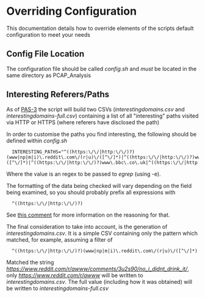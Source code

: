 Overriding Configuration
=========================

This documentation details how to override elements of the scripts default configuration to meet your needs



Config File Location
----------------------

The configuration file should be called *config.sh* and *must* be located in the same directory as PCAP_Analysis



Interesting Referers/Paths
-----------------------------

As of [PAS-3](http://projects.bentasker.co.uk/jira_projects/browse/PAS-3.html) the script will build two CSVs (*interestingdomains.csv* and *interestingdomains-full.csv*) containing a list of all "interesting" paths visited via HTTP or HTTPS (where referers have disclosed the path)

In order to customise the paths you find interesting, the following should be defined within *config.sh*

      INTERESTING_PATHS="^((https:\/\/|http:\/\/)?)(www|np|m|i)\.reddit\.com\/(r|u)\/([^\/]*)|^((https:\/\/|http:\/\/)?)www\.google\.([^\/]*)|^((https:\/\/|http:\/\/)?)www\.bbc\.co\.uk|^((https:\/\/|http:\/\/)?)t.co/"

Where the value is an regex to be passed to *egrep* (using -e).

The formatting of the data being checked will vary depending on the field being examined, so you should probably prefix all expressions with

      ^((https:\/\/|http:\/\/)?)

See [this comment](http://projects.bentasker.co.uk/jira_projects/browse/PAS-3.html#comment1299105) for more information on the reasoning for that.

The final consideration to take into account, is the generation of *interestingdomains.csv*. It is a simple CSV containing only the pattern which matched, for example, assuming a filter of

      ^((https:\/\/|http:\/\/)?)(www|np|m|i)\.reddit\.com\/(r|u)\/([^\/]*)

Matched the string *https://www.reddit.com/r/awww/comments/3u2s90/no_i_didnt_drink_it/*, only *https://www.reddit.com/r/awww* will be written to *interestingdomains.csv*. The full value (including how it was obtained) will be written to *interestingdomains-full.csv*







